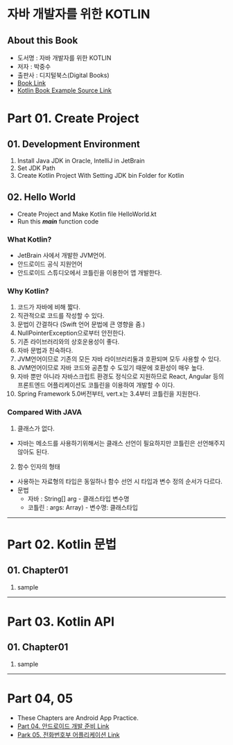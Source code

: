 # 자바 개발자를 위한 KOTLIN

## About this Book 
- 도서명 : 자바 개발자를 위한 KOTLIN
- 저자 : 박중수
- 출판사 : 디지털북스(Digital Books)
- [Book Link](http://www.digitalbooks.co.kr/v2/html/sub_view.php?m=4&n=&s=&b=&p=1&no=435)
- [Kotlin Book Example Source Link](https://github.com/JSDanielPark/kotlinbook_grammer_exam.git)

# Part 01. Create Project
## 01. Development Environment
1. Install Java JDK in Oracle, IntelliJ in JetBrain
2. Set JDK Path
3. Create Kotlin Project With Setting JDK bin Folder for Kotlin

## 02. Hello World
- Create Project and Make Kotlin file HelloWorld.kt
- Run this ___main___ function code

### What Kotlin?
- JetBrain 사에서 개발한 JVM언어.
- 안드로이드 공식 지원언어
- 안드로이드 스튜디오에서 코틀린을 이용한어 앱 개발한다.

### Why Kotlin?
1. 코드가 자바에 비해 짧다.
2. 직관적으로 코드를 작성할 수 있다.
3. 문법이 간결하다 (Swift 언어 문법에 큰 영향을 줌.)
4. NullPointerException으로부터 안전한다.
5. 기존 라이브러리와의 상호운용성이 좋다.
6. 자바 문법과 친숙하다.
7. JVM언어이므로 기존의 모든 자바 라이브러리둘과 호환되며 모두 사용할 수 있다.
8. JVM언어이므로 자바 코드와 공존할 수 도있기 때문에 호환성이 매우 높다.
9. 자바 뿐만 아니라 자바스크립트 환경도 정식으로 지원하므로 React, Angular 등의 프론트엔드 어플리케이션도 코틀린을 이용하여 개발할 수 이다.
10. Spring Framework 5.0버전부터, vert.x는 3.4부터 코틀린을 지원한다.

### Compared With JAVA
1. 클래스가 없다.
- 자바는 메소드를 사용하기위해서는 클래스 선언이 필요하지만 코틀린은 선언해주지 않아도 된다.

2. 함수 인자의 형태
- 사용하는 자료형의 타입은 동일하나 함수 선언 시 타입과 변수 정의 순서가 다르다.
- 문법
    - 자바 : String[] arg - 클래스타입 변수명
    - 코틀린 : args: Array<String>) - 변수명: 클래스타입


---

# Part 02. Kotlin 문법
## 01. Chapter01
1. sample

---

# Part 03. Kotlin API
## 01. Chapter01
1. sample

---

# Part 04, 05 
- These Chapters are Android App Practice.
- [Part 04. 안드로이드 개발 준비 Link]()
- [Park 05. 전화번호부 어플리케이션 Link]()